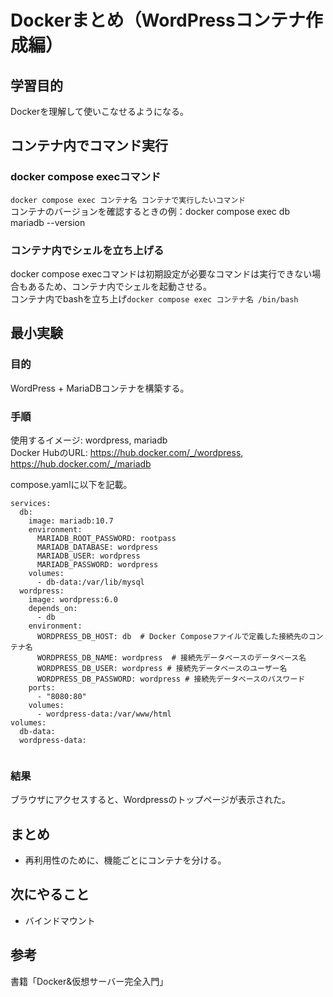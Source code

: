 # Dockerまとめ（WordPressコンテナ作成編）

## 学習目的
Dockerを理解して使いこなせるようになる。

## コンテナ内でコマンド実行
### docker compose execコマンド 
`docker compose exec コンテナ名 コンテナで実行したいコマンド`  
コンテナのバージョンを確認するときの例：docker compose exec db mariadb --version  

### コンテナ内でシェルを立ち上げる 
docker compose execコマンドは初期設定が必要なコマンドは実行できない場合もあるため、コンテナ内でシェルを起動させる。  
コンテナ内でbashを立ち上げ`docker compose exec コンテナ名 /bin/bash`

## 最小実験
### 目的
WordPress + MariaDBコンテナを構築する。

### 手順
使用するイメージ: wordpress, mariadb  
Docker HubのURL: https://hub.docker.com/_/wordpress, https://hub.docker.com/_/mariadb  

compose.yamlに以下を記載。  
```
services: 
  db:
    image: mariadb:10.7
    environment: 
      MARIADB_ROOT_PASSWORD: rootpass
      MARIADB_DATABASE: wordpress
      MARIADB_USER: wordpress
      MARIADB_PASSWORD: wordpress
    volumes: 
      - db-data:/var/lib/mysql
  wordpress: 
    image: wordpress:6.0
    depends_on: 
      - db 
    environment: 
      WORDPRESS_DB_HOST: db  # Docker Composeファイルで定義した接続先のコンテナ名
      WORDPRESS_DB_NAME: wordpress  # 接続先データベースのデータベース名
      WORDPRESS_DB_USER: wordpress # 接続先データベースのユーザー名
      WORDPRESS_DB_PASSWORD: wordpress # 接続先データベースのパスワード 
    ports: 
      - "8080:80"
    volumes:
      - wordpress-data:/var/www/html
volumes: 
  db-data:
  wordpress-data:
      
```



### 結果
ブラウザにアクセスすると、Wordpressのトップページが表示された。

## まとめ
- 再利用性のために、機能ごとにコンテナを分ける。  

## 次にやること
- バインドマウント 

## 参考
書籍「Docker&仮想サーバー完全入門」
